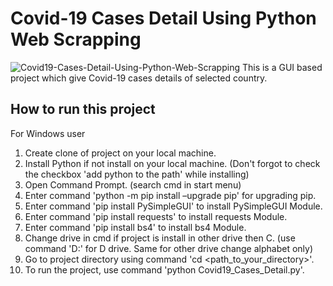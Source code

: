 # Covid-19 Cases Detail Using Python Web Scrapping
![Covid19-Cases-Detail-Using-Python-Web-Scrapping](https://socialify.git.ci/samir-0711/Covid19-Cases-Detail-Using-Python-Web-Scrapping/image?description=1&descriptionEditable=GUI%20Based%20Software%20and%20Database%20using%20NetBeans%2C%20Java%20Swing%20and%0AMySQL&forks=1&issues=1&language=1&owner=1&pulls=1&stargazers=1&theme=Dark)
This is a GUI based project which give Covid-19 cases details of selected country.

## How to run this project

For Windows user
1. Create clone of project on your local machine.
2. Install Python if not install on your local machine. (Don't forgot to check the checkbox 'add python to the path' while installing)
3. Open Command Prompt. (search cmd in start menu)
4. Enter command 'python -m pip install –upgrade pip' for upgrading pip.
5. Enter command 'pip install PySimpleGUI' to install PySimpleGUI Module.
6. Enter command 'pip install requests' to install requests Module.
7. Enter command 'pip install bs4' to install bs4 Module.
8. Change drive in cmd if project is install in other drive then C. (use command 'D:' for D drive. Same for other drive change alphabet only)
9. Go to project directory using command 'cd <path_to_your_directory>'.
10. To run the project, use command 'python Covid19_Cases_Detail.py'.
